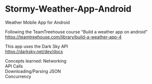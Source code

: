 # Stormy-Weather-App-Android
Weather Mobile App for Android

Following the TeamTreehouse course "Build a weather app on android" </br>
https://teamtreehouse.com/library/build-a-weather-app-4 </br>

This app uses the Dark Sky API</br>
https://darksky.net/dev/docs </br>

Concepts learned:
Networking </br>
API Calls </br>
Downloading/Parsing JSON </br>
Concurrency </br>

